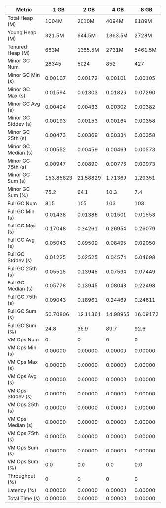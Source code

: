 | Metric | 1 GB | 2 GB | 4 GB | 8 GB |
|------|----|----|----|----|
| Total Heap (M) | 1004M | 2010M | 4094M | 8189M |
| Young Heap (M) | 321.5M | 644.5M | 1363.5M | 2728M |
| Tenured Heap (M) | 683M | 1365.5M | 2731M | 5461.5M |
| Minor GC Num | 28345 | 5024 | 852 | 427 |
| Minor GC Min (s) | 0.00107 | 0.00172 | 0.00101 | 0.00105 |
| Minor GC Max (s) | 0.01594 | 0.01303 | 0.01826 | 0.07290 |
| Minor GC Avg (s) | 0.00494 | 0.00433 | 0.00302 | 0.00382 |
| Minor GC Stddev (s) | 0.00193 | 0.00153 | 0.00164 | 0.00358 |
| Minor GC 25th (s) | 0.00473 | 0.00369 | 0.00334 | 0.00358 |
| Minor GC Median (s) | 0.00552 | 0.00459 | 0.00469 | 0.00573 |
| Minor GC 75th (s) | 0.00947 | 0.00890 | 0.00776 | 0.00973 |
| Minor GC Sum (s) | 153.85823 | 21.58829 | 1.71369 | 1.29351 |
| Minor GC Sum (%) | 75.2 | 64.1 | 10.3 | 7.4 |
| Full GC Num | 815 | 105 | 103 | 103 |
| Full GC Min (s) | 0.01438 | 0.01386 | 0.01501 | 0.01553 |
| Full GC Max (s) | 0.17048 | 0.24261 | 0.26954 | 0.26079 |
| Full GC Avg (s) | 0.05043 | 0.09509 | 0.08495 | 0.09050 |
| Full GC Stddev (s) | 0.01225 | 0.02525 | 0.04574 | 0.04698 |
| Full GC 25th (s) | 0.05515 | 0.13945 | 0.07594 | 0.07449 |
| Full GC Median (s) | 0.05778 | 0.13945 | 0.08048 | 0.22498 |
| Full GC 75th (s) | 0.09043 | 0.18961 | 0.24469 | 0.24611 |
| Full GC Sum (s) | 50.70806 | 12.11361 | 14.98965 | 16.09172 |
| Full GC Sum (%) | 24.8 | 35.9 | 89.7 | 92.6 |
| VM Ops Num | 0 | 0 | 0 | 0 |
| VM Ops Min (s) | 0.00000 | 0.00000 | 0.00000 | 0.00000 |
| VM Ops Max (s) | 0.00000 | 0.00000 | 0.00000 | 0.00000 |
| VM Ops Avg (s) | 0.00000 | 0.00000 | 0.00000 | 0.00000 |
| VM Ops Stddev (s) | 0.00000 | 0.00000 | 0.00000 | 0.00000 |
| VM Ops 25th (s) | 0.00000 | 0.00000 | 0.00000 | 0.00000 |
| VM Ops Median (s) | 0.00000 | 0.00000 | 0.00000 | 0.00000 |
| VM Ops 75th (s) | 0.00000 | 0.00000 | 0.00000 | 0.00000 |
| VM Ops Sum (s) | 0.00000 | 0.00000 | 0.00000 | 0.00000 |
| VM Ops Sum (%) | 0.0 | 0.0 | 0.0 | 0.0 |
| Throughput (%) | 0 | 0 | 0 | 0 |
| Latency (%) | 0.00000 | 0.00000 | 0.00000 | 0.00000 |
| Total Time (s) | 0.00000 | 0.00000 | 0.00000 | 0.00000 |
